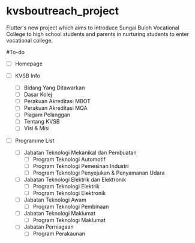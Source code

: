 # kvsboutreach_project

Flutter's new project which aims to introduce Sungai Buloh Vocational College to high school students and parents in nurturing students to enter vocational college.

#To-do

- [ ] Homepage 
  
- [ ] KVSB Info 
  - [ ] Bidang Yang Ditawarkan 
  - [ ] Dasar Kolej 
  - [ ] Perakuan Akreditasi MBOT 
  - [ ] Perakuan Akreditasi MQA 
  - [ ] Piagam Pelanggan 
  - [ ] Tentang KVSB 
  - [ ] Visi & Misi 
    
- [ ] Programme List 
  -  [ ] Jabatan Teknologi Mekanikal dan Pembuatan
    - [ ] Program Teknologi Automotif 
    - [ ] Program Teknologi Pemesinan Industri 
    - [ ] Program Teknologi Penyejukan & Penyamanan Udara 
      
  -  [ ] Jabatan Teknologi Elektrik dan Elektronik
    - [ ] Program Teknologi Elektrik 
    - [ ] Program Teknologi Elektronik 
      
  -  [ ] Jabatan Teknologi Awam
    - [ ] Program Teknologi Pembinaan 
      
  -  [ ] Jabatan Teknologi Maklumat
    - [ ] Program Teknologi Maklumat 
      
  -  [ ] Jabatan Perniagaan
    - [ ] Program Perakaunan 
